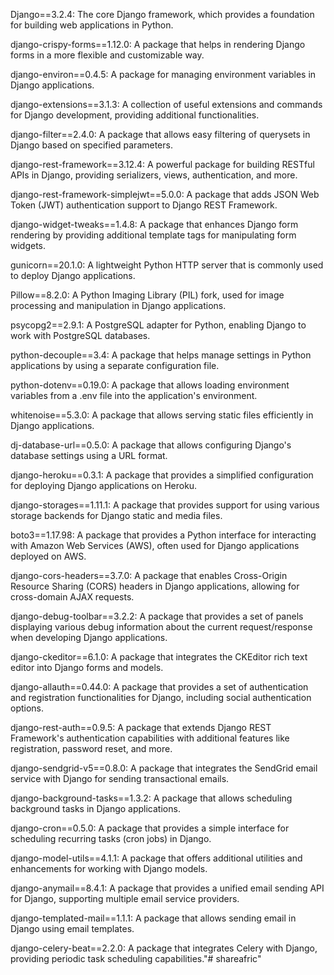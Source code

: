 Django==3.2.4: The core Django framework, which provides a foundation for building web applications in Python.

django-crispy-forms==1.12.0: A package that helps in rendering Django forms in a more flexible and customizable way.

django-environ==0.4.5: A package for managing environment variables in Django applications.

django-extensions==3.1.3: A collection of useful extensions and commands for Django development, providing additional functionalities.

django-filter==2.4.0: A package that allows easy filtering of querysets in Django based on specified parameters.

django-rest-framework==3.12.4: A powerful package for building RESTful APIs in Django, providing serializers, views, authentication, and more.

django-rest-framework-simplejwt==5.0.0: A package that adds JSON Web Token (JWT) authentication support to Django REST Framework.

django-widget-tweaks==1.4.8: A package that enhances Django form rendering by providing additional template tags for manipulating form widgets.

gunicorn==20.1.0: A lightweight Python HTTP server that is commonly used to deploy Django applications.

Pillow==8.2.0: A Python Imaging Library (PIL) fork, used for image processing and manipulation in Django applications.

psycopg2==2.9.1: A PostgreSQL adapter for Python, enabling Django to work with PostgreSQL databases.

python-decouple==3.4: A package that helps manage settings in Python applications by using a separate configuration file.

python-dotenv==0.19.0: A package that allows loading environment variables from a .env file into the application's environment.

whitenoise==5.3.0: A package that allows serving static files efficiently in Django applications.

dj-database-url==0.5.0: A package that allows configuring Django's database settings using a URL format.

django-heroku==0.3.1: A package that provides a simplified configuration for deploying Django applications on Heroku.

django-storages==1.11.1: A package that provides support for using various storage backends for Django static and media files.

boto3==1.17.98: A package that provides a Python interface for interacting with Amazon Web Services (AWS), often used for Django applications deployed on AWS.

django-cors-headers==3.7.0: A package that enables Cross-Origin Resource Sharing (CORS) headers in Django applications, allowing for cross-domain AJAX requests.

django-debug-toolbar==3.2.2: A package that provides a set of panels displaying various debug information about the current request/response when developing Django applications.

django-ckeditor==6.1.0: A package that integrates the CKEditor rich text editor into Django forms and models.

django-allauth==0.44.0: A package that provides a set of authentication and registration functionalities for Django, including social authentication options.

django-rest-auth==0.9.5: A package that extends Django REST Framework's authentication capabilities with additional features like registration, password reset, and more.

django-sendgrid-v5==0.8.0: A package that integrates the SendGrid email service with Django for sending transactional emails.

django-background-tasks==1.3.2: A package that allows scheduling background tasks in Django applications.

django-cron==0.5.0: A package that provides a simple interface for scheduling recurring tasks (cron jobs) in Django.

django-model-utils==4.1.1: A package that offers additional utilities and enhancements for working with Django models.

django-anymail==8.4.1: A package that provides a unified email sending API for Django, supporting multiple email service providers.

django-templated-mail==1.1.1: A package that allows sending email in Django using email templates.

django-celery-beat==2.2.0: A package that integrates Celery with Django, providing periodic task scheduling capabilities."# shareafric" 
